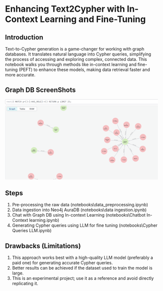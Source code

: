 # Enhancing Text2Cypher with In-Context Learning and Fine-Tuning

## Introduction

Text-to-Cypher generation is a game-changer for working with graph databases. It translates natural language into Cypher queries, simplifying the process of accessing and exploring complex, connected data. This notebook walks you through methods like in-context learning and fine-tuning (PEFT) to enhance these models, making data retrieval faster and more accurate.

## Graph DB ScreenShots

![](https://github.com/ajairosen/GraphRAG-Neo4j/blob/main/images/GraphDB%20SS-1.png)

## Steps

1. Pre-processing the raw data (notebooks\data_preprocessing.ipynb)
2. Data ingestion into Neo4j AuraDB (notebooks\data ingestion.ipynb)
3. Chat with Graph DB using In-context Learning (notebooks\Chatbot In-Context learning.ipynb)
4. Generating Cypher queries using LLM for fine tuning (notebooks\Cypher Queries LLM.ipynb)


## Drawbacks (Limitations)

1. This approach works best with a high-quality LLM model (preferably a paid one) for generating accurate Cypher queries.
2. Better results can be achieved if the dataset used to train the model is large.
3. This is an experimental project; use it as a reference and avoid directly replicating it.
